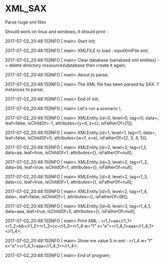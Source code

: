 # XML_SAX
Parse huge xml files


Should work on linux and windows, it should print :

2017-07-02_20:48:15|INFO |                        main> Start init;

2017-07-02_20:48:15|INFO |                        main> XMLFILE to load : inputXmlFile.xml;

2017-07-02_20:48:15|INFO |                        main> Clear database (serialized xml entities) -> delete directory ressources\database then create it again;

2017-07-02_20:48:15|INFO |                        main> About to parse;

2017-07-02_20:48:15|INFO |                        main> The XML file has been parsed by SAX. 7 instances to parse;

2017-07-02_20:48:15|INFO |                        main> End of init;

2017-07-02_20:48:15|INFO |                        main> Let's run a scenario !;

2017-07-02_20:48:15|INFO |                        main> XMLEntity [id=0, level=0, tag=r0, data=, leaf=false, isChildOf=-1, attributes={y=d, z=c}, isFatherOf=[1]];

2017-07-02_20:48:15|INFO |                        main> XMLEntity [id=1, level=1, tag=r1, data=, leaf=false, isChildOf=0, attributes={w=f, x=e}, isFatherOf=[2, 3, 4, 5]];

2017-07-02_20:48:15|INFO |                        main> XMLEntity [id=2, level=2, tag=r1_1, data=aa, leaf=true, isChildOf=1, attributes={}, isFatherOf=null];

2017-07-02_20:48:15|INFO |                        main> XMLEntity [id=3, level=2, tag=r1_2, data=bb, leaf=true, isChildOf=1, attributes={}, isFatherOf=null];

2017-07-02_20:48:15|INFO |                        main> XMLEntity [id=4, level=2, tag=r1_3, data=cc, leaf=true, isChildOf=1, attributes={}, isFatherOf=null];

2017-07-02_20:48:15|INFO |                        main> XMLEntity [id=5, level=2, tag=r1_4, data=, leaf=false, isChildOf=1, attributes={}, isFatherOf=[6]];

2017-07-02_20:48:15|INFO |                        main> XMLEntity [id=6, level=3, tag=r1_4_1, data=aaa, leaf=true, isChildOf=5, attributes={}, isFatherOf=null];

2017-07-02_20:48:15|INFO |                        main> Print XML : <?xml version="1.0" encoding="UTF-8" ?><r0 ttt="b" id="a"><r1 y="d" z="c"><r1_1>aa</r1_1><r1_2>bb</r1_2><r1_3>cc</r1_3><r1_4 w="f" x="e"><r1_4_1>aaa</r1_4_1></r1_4></r1></r0>;

2017-07-02_20:48:15|INFO |                        main> Show me value 5 in xml : <r1_4 w="f" x="e"><r1_4_1>aaa</r1_4_1></r1_4>;

2017-07-02_20:48:15|INFO |                        main> End of program;
